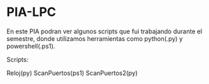# PIA-LPC

En este PIA podran ver algunos scripts que fui trabajando durante el semestre, donde utilizamos herramientas como python(.py) y powershell(.ps1).

Scripts:

Reloj(py)
ScanPuertos(ps1)
ScanPuertos2(py)


